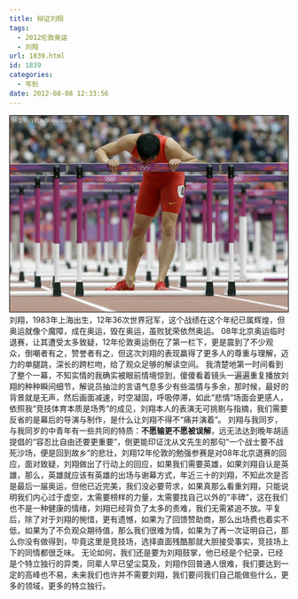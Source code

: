 ```yaml
---
title: 辩证刘翔
tags:
  - 2012伦敦奥运
  - 刘翔
url: 1839.html
id: 1839
categories:
  - 写到
date: 2012-08-08 12:33:56
---
```


[![](/images/uploads/2012/08/特立独行的刘翔.jpg "特立独行的刘翔")](/images/uploads/2012/08/特立独行的刘翔.jpg) 刘翔，1983年上海出生，12年36次世界冠军，这个战绩在这个年纪已属辉煌，但奥运就像个魔障，成在奥运，毁在奥运，虽败犹荣依然奥运。 08年北京奥运临时退赛，让其遭受太多致疑，12年伦敦奥运倒在了第一栏下，更是震到了不少观众，倒嘲者有之，赞誉者有之，但这次刘翔的表现赢得了更多人的尊重与理解，迈力的单腿跳，深长的跨栏吻，给了观众足够的解读空间。 我清楚地第一时间看到了整个一幕，不知实情的我确实被眼前情境惊到，傻傻看着镜头一遍遍重复播放刘翔的种种瞬间细节，解说员抽泣的言语气息多少有些滥情与多余，那时候，最好的背景就是无声，然后画面减速，时空凝固，呼吸停滞，如此“悲情”场面会更感人，依照我“竞技体育本质是场秀”的成见，刘翔本人的表演无可挑剔与指摘，我们需要反省的是幕后的导演与制作，是什么让刘翔不得不“痛并演着”。 刘翔与我同岁，与我同岁的中青年有一些共同的特质：**不愿输更不愿被误解**，远无法达到晚年胡适提倡的“容忍比自由还要更重要”，倒更能印证沈从文先生的那句“一个战士要不战死沙场，便是回到故乡”的悲壮，刘翔12年伦敦的勉强参赛是对08年北京退赛的回应，面对致疑，刘翔做出了行动上的回应，如果我们需要英雄，如果刘翔自认是英雄，那么，英雄就应该有英雄的出场与谢幕方式，年近三十的刘翔，不知此次是否是最后一届奥运，但他已近完美，我们没必要苛求，如果真那么看重刘翔，只能说明我们内心过于虚空，太需要榜样的力量，太需要找自己以外的“丰碑”，这在我们也不是一种健康的情绪，刘翔已经背负了太多的责难，我们无需紧追不放。平复后，除了对于刘翔的惋惜，更有遗憾，如果为了回馈赞助商，那么出场费也着实不低，如果为了不负观众期待值，那么我们很难为情，如果为了再一次证明自己，那么你没有做得到，毕竟这里是竞技场，选择直面残酷那就大胆接受事实，竞技场上下的同情都很乏味。 无论如何，我们还是要为刘翔鼓掌，他已经是个纪录，已经是个特立独行的异类，同辈人早已望尘莫及，刘翔作回普通人很难，我们要达到一定的高峰也不易，未来我们也许并不需要刘翔，我们要问我们自己能做些什么，更多的领域，更多的特立独行。